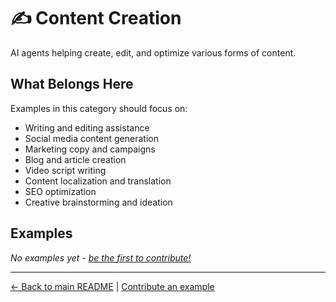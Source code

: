 # ✍️ Content Creation

AI agents helping create, edit, and optimize various forms of content.

## What Belongs Here

Examples in this category should focus on:
- Writing and editing assistance
- Social media content generation
- Marketing copy and campaigns
- Blog and article creation
- Video script writing
- Content localization and translation
- SEO optimization
- Creative brainstorming and ideation

## Examples

*No examples yet - [be the first to contribute!](../../CONTRIBUTING.md)*

---

[← Back to main README](../../README.md) | [Contribute an example](../../CONTRIBUTING.md)
